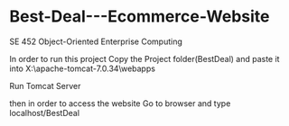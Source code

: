 # Best-Deal---Ecommerce-Website
SE 452 Object-Oriented Enterprise Computing

In order to run this project
Copy the Project folder(BestDeal) and paste it into X:\apache-tomcat-7.0.34\webapps

Run Tomcat Server

then in order to access the website
Go to browser and type
localhost/BestDeal

